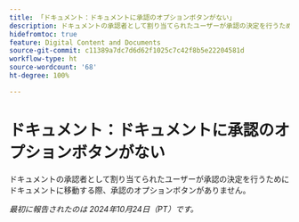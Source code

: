```yaml
---
title: 「ドキュメント：ドキュメントに承認のオプションボタンがない」
description: ドキュメントの承認者として割り当てられたユーザーが承認の決定を行うためにドキュメントに移動する際、承認のオプションボタンがありません。
hidefromtoc: true
feature: Digital Content and Documents
source-git-commit: c11389a7dc7d6d62f1025c7c42f8b5e22204581d
workflow-type: ht
source-wordcount: '68'
ht-degree: 100%

---
```


# ドキュメント：ドキュメントに承認のオプションボタンがない

ドキュメントの承認者として割り当てられたユーザーが承認の決定を行うためにドキュメントに移動する際、承認のオプションボタンがありません。

_最初に報告されたのは 2024年10月24日（PT）です。_
